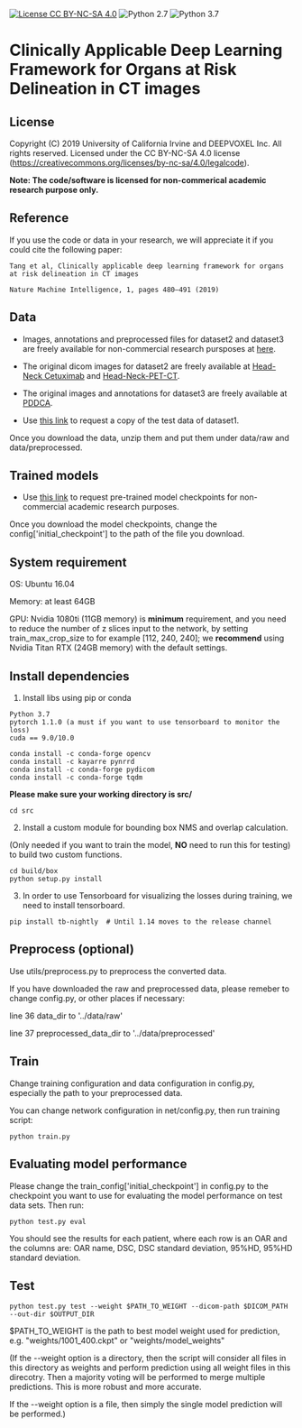 [![License CC BY-NC-SA 4.0](https://img.shields.io/badge/license-CC4.0-blue.svg)](https://creativecommons.org/licenses/by-nc-sa/4.0/legalcode)
![Python 2.7](https://img.shields.io/badge/python-2.7-green.svg)
![Python 3.7](https://img.shields.io/badge/python-3.7-green.svg)

# Clinically Applicable Deep Learning Framework for Organs at Risk Delineation in CT images

## License

Copyright (C) 2019 University of California Irvine and DEEPVOXEL Inc.  All rights reserved.
Licensed under the CC BY-NC-SA 4.0 license (https://creativecommons.org/licenses/by-nc-sa/4.0/legalcode). 

**Note: The code/software is licensed for non-commerical academic research purpose only.**

## Reference
If you use the code or data in your research, we will appreciate it if you could cite the following paper:
```
Tang et al, Clinically applicable deep learning framework for organs at risk delineation in CT images

Nature Machine Intelligence, 1, pages 480–491 (2019)
```

## Data

* Images, annotations and preprocessed files for dataset2 and dataset3 are freely available for non-commercial research pursposes at [here](<https://drive.google.com/drive/folders/15qQFagHnU-1ILNtN3pWeAhCoimfTN9tL?usp=sharing>).
* The original dicom images for dataset2 are freely available at [Head-Neck Cetuximab](<http://doi.org/10.7937/K9/TCIA.2015.7AKGJUPZ>) and [Head-Neck-PET-CT](<https://doi.org/10.7937/K9/TCIA.2017.8oje5q00>). 
* The original images and annotations for dataset3 are freely available at [PDDCA](<http://www.imagenglab.com/newsite/pddca/>).

* Use [this link](<http://irvine.deep-voxel.com:9995/>) to request a copy of the test data of dataset1.

Once you download the data, unzip them and put them under data/raw and data/preprocessed.

## Trained models

* Use [this link](<http://irvine.deep-voxel.com:9995/request>) to request pre-trained model checkpoints for non-commercial academic research purposes. 

Once you download the model checkpoints, change the config['initial_checkpoint'] to the path of the file you download.


## System requirement
OS: Ubuntu 16.04

Memory: at least 64GB

GPU: Nvidia 1080ti (11GB memory) is **minimum** requirement, and you need to reduce the number of z slices input to the network, by setting train_max_crop_size to for example [112, 240, 240]; we **recommend** using Nvidia Titan RTX (24GB memory) with the default settings.

## Install dependencies
1. Install libs using pip or conda
```
Python 3.7
pytorch 1.1.0 (a must if you want to use tensorboard to monitor the loss)
cuda == 9.0/10.0
```
```
conda install -c conda-forge opencv 
conda install -c kayarre pynrrd 
conda install -c conda-forge pydicom
conda install -c conda-forge tqdm
```

**Please make sure your working directory is src/**
```
cd src
```

2. Install a custom module for bounding box NMS and overlap calculation.

(Only needed if you want to train the model, **NO** need to run this for testing) to build two custom functions.
```
cd build/box
python setup.py install
```

3. In order to use Tensorboard for visualizing the losses during training, we need to install tensorboard.

```
pip install tb-nightly  # Until 1.14 moves to the release channel
```

## Preprocess (optional)
Use utils/preprocess.py to preprocess the converted data.

If you have downloaded the raw and preprocessed data, please remeber to change config.py, or other places if necessary:

line 36 data_dir to '../data/raw'

line 37 preprocessed_data_dir to '../data/preprocessed'

## Train
Change training configuration and data configuration in config.py, especially the path to your preprocessed data.

You can change network configuration in net/config.py, then run training script:
```
python train.py
```

## Evaluating model performance
Please change the train_config['initial_checkpoint'] in config.py to the checkpoint you want to use for evaluating the model performance on test data sets. Then run: 

`python test.py eval`

You should see the results for each patient, where each row is an OAR and the columns are: OAR name, DSC, DSC standard deviation, 95%HD, 95%HD standard deviation.

## Test
`python test.py test --weight $PATH_TO_WEIGHT --dicom-path $DICOM_PATH --out-dir $OUTPUT_DIR`

$PATH_TO_WEIGHT is the path to best model weight used for prediction, e.g. "weights/1001_400.ckpt" or "weights/model_weights"

(If the --weight option is a directory, then the script will consider all files in this directory as weights and perform prediction using all weight files in this direcotry. Then a majority voting will be performed to merge multiple predictions. This is more robust and more accurate.
    
If the --weight option is a file, then simply the single model prediction will be performed.)
